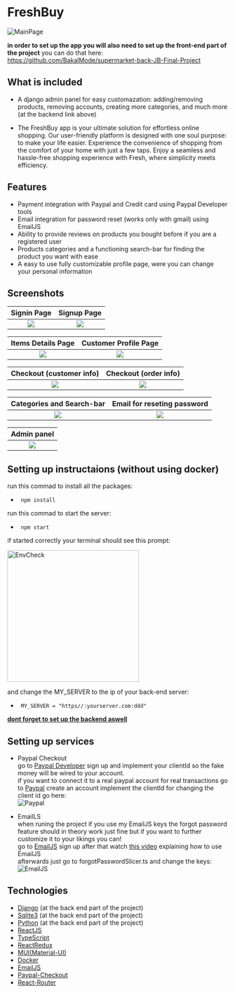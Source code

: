 # FreshBuy

![MainPage](readmeImages/mainpage.jpg)                                                                                                                               

**in order to set up the app you will also need to set up the front-end part of the project**
you can do that here: https://github.com/BakalMode/supermarket-back-JB-Final-Project

## What is included

- A django admin panel for easy customazation:
 adding/removing products, removing accounts, creating more categories, and much more (at the backend link above)

- The FreshBuy app is your ultimate solution for effortless online shopping. Our user-friendly
 platform is designed with one soul purpose: to make your life easier.
  Experience the convenience of shopping from the comfort of your home with just a few taps.
  Enjoy a seamless and hassle-free shopping experience with Fresh, where simplicity meets efficiency.                             
 
## Features

- Payment integration with Paypal and Credit card using Paypal Developer tools
- Email integration for password reset (works only with gmail) using EmailJS
- Ability to provide reviews on products you bought before if you are a registered user
- Products categories and a functioning search-bar for finding the product you want with ease
- A easy to use fully customizable profile page, were you can change your personal information 



## Screenshots

|                     Signin Page                       |                  Signup Page                          |
| :---------------------------------------------------: | :---------------------------------------------------: |
| ![](readmeImages/signinPage.jpg)                      | ![](readmeImages/signupPage.jpg)                      |

|             Items Details Page                     |                Customer Profile Page               |
| :------------------------------------------------: | :------------------------------------------------: | 
| ![](readmeImages/moreinfopage.jpg)                 | ![](readmeImages/fixedProfilePage.jpg)             | 

|                 Checkout (customer info)       |                   Checkout (order info)          |
| :--------------------------------------------: | :--------------------------------------------:   |
| ![](readmeImages/checkoutpro1.jpg)             | ![](readmeImages/checkoutpro2.jpg)               |

|                    Categories and Search-bar          |                     Email for reseting password         |  
| :------------------------------------------------:    | :------------------------------------------------:      |
| ![](readmeImages/caregiresAndSearchbar.jpg)           |![](readmeImages/forgotpasswordMail.jpg)                 |

|                      Admin panel                      | 
| :------------------------------------------------:    |
|![](readmeImages/adminPanel.jpg)                       |

## Setting up instructaions (without using docker)
                                                                                          
run this commad to install all the packages:
-      npm install

run this commad to start the server:
-      npm start                                                                                                                  

if started correctly your terminal should see this prompt:                                                                                                                                       
<p>
  <img src="readmeImages/reactServerUpPrompt.jpg" width="300" alt="EnvCheck">
</p>                                                                                                                                               

and change the MY_SERVER to the ip of your back-end server:
-      MY_SERVER = "https//:yourserver.com:ddd"

[**dont forget to set up the backend aswell**](https://github.com/BakalMode/supermarket-back-JB-Final-Project)


## Setting up services
- Paypal Checkout                                   
 go to [Paypal Developer](https://developer.paypal.com/home) sign up and implement your clientId so the fake money will be wired to your account.       
 if you want to connect it to a real paypal account for real transactions go to [Paypal](https://www.paypal.com/il/home) create an account implement the clientId
 for changing the client id go here:                                                                                                                                                
![Paypal](readmeImages/paypalsettingup.jpg) 

- EmailLS       
 when runing the project if you use my EmailJS keys the forgot password feature should in theory work just fine but if you want to further customize it to your likings you can!        
 go to [EmailJS](https://www.emailjs.com/) sign up after that watch [this video](https://www.youtube.com/watch?v=dgcYOm8n8ME&ab_channel=CodewithVoran) explaining how to use EmailJS        
 afterwards just go to forgotPasswordSlicer.ts and change the keys:
 ![EmailJS](readmeImages/emailJSexplain.jpg) 


## Technologies

- [Django](https://www.djangoproject.com/) (at the back end part of the project)
- [Sqlite3](https://www.sqlite.org/about.html) (at the back end part of the project)
- [Python](https://www.python.org/about/) (at the back end part of the project)
- [ReactJS](https://react.dev/)
- [TypeScript](https://www.typescriptlang.org/)
- [ReactRedux](https://react-redux.js.org/)
- [MUI(Material-UI)](https://mui.com/about/) 
- [Docker](https://www.docker.com/company/)
- [EmailJS](https://www.emailjs.com/)
- [Paypal-Checkout](https://developer.paypal.com/home)
- [React-Router](https://reactrouter.com/en/main)

